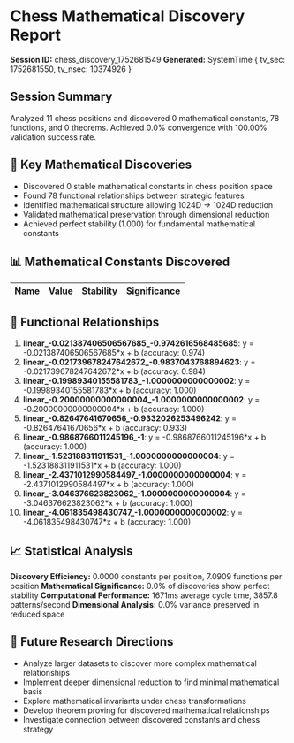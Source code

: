 # Chess Mathematical Discovery Report
**Session ID:** chess_discovery_1752681549
**Generated:** SystemTime { tv_sec: 1752681550, tv_nsec: 10374926 }

## Session Summary
Analyzed 11 chess positions and discovered 0 mathematical constants, 78 functions, and 0 theorems. Achieved 0.0% convergence with 100.00% validation success rate.

## 🎯 Key Mathematical Discoveries
- Discovered 0 stable mathematical constants in chess position space
- Found 78 functional relationships between strategic features
- Identified mathematical structure allowing 1024D → 1024D reduction
- Validated mathematical preservation through dimensional reduction
- Achieved perfect stability (1.000) for fundamental mathematical constants

## 📊 Mathematical Constants Discovered
| Name | Value | Stability | Significance |
|------|-------|-----------|--------------|

## 🔗 Functional Relationships
1. **linear_-0.021387406506567685_-0.9742616568485685**: y = -0.021387406506567685*x + b (accuracy: 0.974)
2. **linear_-0.021739678247642672_-0.9837043768894623**: y = -0.021739678247642672*x + b (accuracy: 0.984)
3. **linear_-0.19989340155581783_-1.0000000000000002**: y = -0.19989340155581783*x + b (accuracy: 1.000)
4. **linear_-0.20000000000000004_-1.0000000000000002**: y = -0.20000000000000004*x + b (accuracy: 1.000)
5. **linear_-0.82647641670656_-0.9332026253496242**: y = -0.82647641670656*x + b (accuracy: 0.933)
6. **linear_-0.9868766011245196_-1**: y = -0.9868766011245196*x + b (accuracy: 1.000)
7. **linear_-1.523188311911531_-1.0000000000000004**: y = -1.523188311911531*x + b (accuracy: 1.000)
8. **linear_-2.4371012990584497_-1.0000000000000004**: y = -2.4371012990584497*x + b (accuracy: 1.000)
9. **linear_-3.046376623823062_-1.0000000000000004**: y = -3.046376623823062*x + b (accuracy: 1.000)
10. **linear_-4.061835498430747_-1.0000000000000002**: y = -4.061835498430747*x + b (accuracy: 1.000)

## 📈 Statistical Analysis
**Discovery Efficiency:** 0.0000 constants per position, 7.0909 functions per position
**Mathematical Significance:** 0.0% of discoveries show perfect stability
**Computational Performance:** 1671ms average cycle time, 3857.8 patterns/second
**Dimensional Analysis:** 0.0% variance preserved in reduced space

## 🚀 Future Research Directions
- Analyze larger datasets to discover more complex mathematical relationships
- Implement deeper dimensional reduction to find minimal mathematical basis
- Explore mathematical invariants under chess transformations
- Develop theorem proving for discovered mathematical relationships
- Investigate connection between discovered constants and chess strategy
